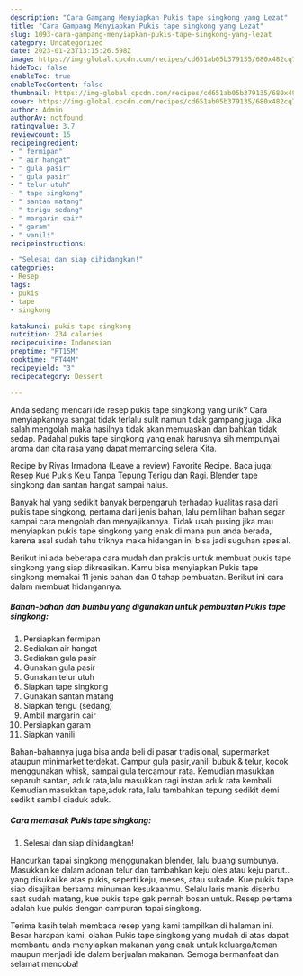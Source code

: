 ```yaml
---
description: "Cara Gampang Menyiapkan Pukis tape singkong yang Lezat"
title: "Cara Gampang Menyiapkan Pukis tape singkong yang Lezat"
slug: 1093-cara-gampang-menyiapkan-pukis-tape-singkong-yang-lezat
category: Uncategorized
date: 2023-01-23T13:15:26.598Z
image: https://img-global.cpcdn.com/recipes/cd651ab05b379135/680x482cq70/pukis-tape-singkong-foto-resep-utama.jpg
hideToc: false
enableToc: true
enableTocContent: false
thumbnail: https://img-global.cpcdn.com/recipes/cd651ab05b379135/680x482cq70/pukis-tape-singkong-foto-resep-utama.jpg
cover: https://img-global.cpcdn.com/recipes/cd651ab05b379135/680x482cq70/pukis-tape-singkong-foto-resep-utama.jpg
author: Admin
authorAv: notfound
ratingvalue: 3.7
reviewcount: 15
recipeingredient:
- " fermipan"
- " air hangat"
- " gula pasir"
- " gula pasir"
- " telur utuh"
- " tape singkong"
- " santan matang"
- " terigu sedang"
- " margarin cair"
- " garam"
- " vanili"
recipeinstructions:

- "Selesai dan siap dihidangkan!"
categories:
- Resep
tags:
- pukis
- tape
- singkong

katakunci: pukis tape singkong 
nutrition: 234 calories
recipecuisine: Indonesian
preptime: "PT15M"
cooktime: "PT44M"
recipeyield: "3"
recipecategory: Dessert

---
```





Anda sedang mencari ide resep pukis tape singkong yang unik? Cara menyiapkannya sangat tidak terlalu sulit namun tidak gampang juga. Jika salah mengolah maka hasilnya tidak akan memuaskan dan bahkan tidak sedap. Padahal pukis tape singkong yang enak harusnya sih mempunyai aroma dan cita rasa yang dapat memancing selera Kita.





Recipe by Riyas Irmadona (Leave a review) Favorite Recipe. Baca juga: Resep Kue Pukis Keju Tanpa Tepung Terigu dan Ragi. Blender tape singkong dan santan hangat sampai halus.

Banyak hal yang sedikit banyak berpengaruh terhadap kualitas rasa dari pukis tape singkong, pertama dari jenis bahan, lalu pemilihan bahan segar sampai cara mengolah dan menyajikannya. Tidak usah pusing jika mau menyiapkan pukis tape singkong yang enak di mana pun anda berada, karena asal sudah tahu triknya maka hidangan ini bisa jadi suguhan spesial.






Berikut ini ada beberapa cara mudah dan praktis untuk membuat pukis tape singkong yang siap dikreasikan. Kamu bisa menyiapkan Pukis tape singkong memakai 11 jenis bahan dan 0 tahap pembuatan. Berikut ini cara dalam membuat hidangannya.

<!--inarticleads1-->

##### Bahan-bahan dan bumbu yang digunakan untuk pembuatan Pukis tape singkong:

1. Persiapkan  fermipan
1. Sediakan  air hangat
1. Sediakan  gula pasir
1. Gunakan  gula pasir
1. Gunakan  telur utuh
1. Siapkan  tape singkong
1. Gunakan  santan matang
1. Siapkan  terigu (sedang)
1. Ambil  margarin cair
1. Persiapkan  garam
1. Siapkan  vanili


Bahan-bahannya juga bisa anda beli di pasar tradisional, supermarket ataupun minimarket terdekat. Campur gula pasir,vanili bubuk &amp; telur, kocok menggunakan whisk, sampai gula tercampur rata. Kemudian masukkan separuh santan, aduk rata,lalu masukkan ragi instan aduk rata kembali. Kemudian masukkan tape,aduk rata, lalu tambahkan tepung sedikit demi sedikit sambil diaduk aduk. 

<!--inarticleads2-->

##### Cara memasak Pukis tape singkong:


1. Selesai dan siap dihidangkan!

Hancurkan tapai singkong menggunakan blender, lalu buang sumbunya. Masukkan ke dalam adonan telur dan tambahkan keju oles atau keju parut.. yang disukai ke atas pukis, seperti keju, meses, atau sukade. Kue pukis tape siap disajikan bersama minuman kesukaanmu. Selalu laris manis diserbu saat sudah matang, kue pukis tape gak pernah bosan untuk. Resep pertama adalah kue pukis dengan campuran tapai singkong. 

Terima kasih telah membaca resep yang kami tampilkan di halaman ini. Besar harapan kami, olahan Pukis tape singkong yang mudah di atas dapat membantu anda menyiapkan makanan yang enak untuk keluarga/teman maupun menjadi ide dalam berjualan makanan. Semoga bermanfaat dan selamat mencoba!
